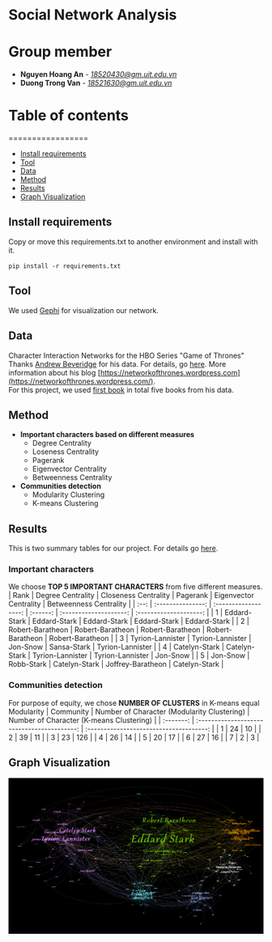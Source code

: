 # Social Network Analysis  

# Group member
* **Nguyen Hoang An** - *18520430@gm.uit.edu.vn*
* **Duong Trong Van** - *18521630@gm.uit.edu.vn*

# Table of contents
=================

<!--ts-->
   * [Install requirements](#install-requirements)
   * [Tool](#tool)
   * [Data](#data)
   * [Method](#method)
   * [Results](#results)
   * [Graph Visualization](#graph-visualization)
   
<!--te-->

## Install requirements
Copy or move this requirements.txt to another environment and install with it.
```Shell
pip install -r requirements.txt
```

## Tool
We used [Gephi](https://gephi.org/) for visualization our network.

## Data
Character Interaction Networks for the HBO Series "Game of Thrones"  
Thanks [Andrew Beveridge](https://twitter.com/mathbeveridge) for his data. For details, go [here](https://github.com/mathbeveridge/asoiaf). More information about his blog [https://networkofthrones.wordpress.com](https://networkofthrones.wordpress.com/).  
For this project, we used [first book](https://github.com/mathbeveridge/asoiaf/blob/master/data/asoiaf-all-nodes.csv) in total five books from his data.

## Method
* **Important characters based on different measures**
    * Degree Centrality
    * Loseness Centrality
    * Pagerank
    * Eigenvector Centrality
    * Betweenness Centrality
* **Communities detection** 
    * Modularity Clustering
    * K-means Clustering
 
## Results
This is two summary tables for our project. For details go [here](Results).

### Important characters
We choose **TOP 5 IMPORTANT CHARACTERS** from five different measures.
| Rank | Degree Centrality | Closeness Centrality | Pagerank | Eigenvector Centrality	| Betweenness Centrality |
| :--: | :---------------: | :------------------: | :------: | :--------------------:	| :--------------------: |
| 1 | Eddard-Stark | Eddard-Stark | Eddard-Stark | Eddard-Stark	| Eddard-Stark |
| 2 | Robert-Baratheon | Robert-Baratheon | Robert-Baratheon | Robert-Baratheon	| Robert-Baratheon |
| 3 | Tyrion-Lannister | Tyrion-Lannister | Jon-Snow | Sansa-Stark		| Tyrion-Lannister |
| 4 | Catelyn-Stark	 | Catelyn-Stark	 | Tyrion-Lannister	 | Tyrion-Lannister		| Jon-Snow |
| 5 | Jon-Snow | Robb-Stark | Catelyn-Stark | Joffrey-Baratheon	| Catelyn-Stark |

### Communities detection 
For purpose of equity, we chose **NUMBER OF CLUSTERS** in K-means equal Modularity 
| Community | Number of Character (Modularity Clustering) | Number of Character (K-means Clustering) |
| :-------: | :-----------------------------------------: |  :-------------------------------------: |
| 1 | 24 | 10 |
| 2 | 39 | 11 |
| 3 | 23 | 126 |
| 4 | 26 | 14 |
| 5 | 20 | 17 |
| 6 | 27 | 16 |
| 7 | 2 | 3 |

## Graph Visualization
<img src = 'GOT.png'>
